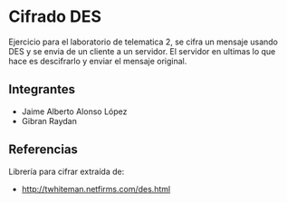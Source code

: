 # Cifrado DES
Ejercicio para el laboratorio de telematica 2, se cifra un mensaje usando DES y se envia de un cliente a un servidor. El servidor en ultimas lo que hace es descifrarlo y enviar el mensaje original.

## Integrantes
* Jaime Alberto Alonso López
* Gibran Raydan

## Referencias
Librería para cifrar extraída de:
* http://twhiteman.netfirms.com/des.html

